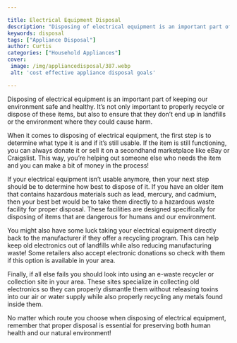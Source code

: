 ```yaml
---

title: Electrical Equipment Disposal
description: "Disposing of electrical equipment is an important part of keeping our environment safe and healthy. It’s not only important to pro...continue on"
keywords: disposal
tags: ["Appliance Disposal"]
author: Curtis
categories: ["Household Appliances"]
cover: 
 image: /img/appliancedisposal/387.webp
 alt: 'cost effective appliance disposal goals'

---
```


Disposing of electrical equipment is an important part of keeping our environment safe and healthy. It’s not only important to properly recycle or dispose of these items, but also to ensure that they don’t end up in landfills or the environment where they could cause harm.

When it comes to disposing of electrical equipment, the first step is to determine what type it is and if it’s still usable. If the item is still functioning, you can always donate it or sell it on a secondhand marketplace like eBay or Craigslist. This way, you’re helping out someone else who needs the item and you can make a bit of money in the process! 

If your electrical equipment isn’t usable anymore, then your next step should be to determine how best to dispose of it. If you have an older item that contains hazardous materials such as lead, mercury, and cadmium, then your best bet would be to take them directly to a hazardous waste facility for proper disposal. These facilities are designed specifically for disposing of items that are dangerous for humans and our environment. 

You might also have some luck taking your electrical equipment directly back to the manufacturer if they offer a recycling program. This can help keep old electronics out of landfills while also reducing manufacturing waste! Some retailers also accept electronic donations so check with them if this option is available in your area. 

Finally, if all else fails you should look into using an e-waste recycler or collection site in your area. These sites specialize in collecting old electronics so they can properly dismantle them without releasing toxins into our air or water supply while also properly recycling any metals found inside them. 

No matter which route you choose when disposing of electrical equipment, remember that proper disposal is essential for preserving both human health and our natural environment!
